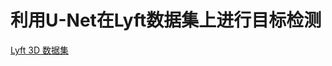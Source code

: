 # 利用U-Net在Lyft数据集上进行目标检测
[Lyft 3D 数据集](https://www.kaggle.com/competitions/3d-object-detection-for-autonomous-vehicles/data)
